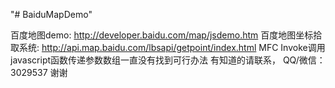 "# BaiduMapDemo" 

百度地图demo: http://developer.baidu.com/map/jsdemo.htm
百度地图坐标拾取系统: http://api.map.baidu.com/lbsapi/getpoint/index.html
MFC Invoke调用javascript函数传递参数数组一直没有找到可行办法
有知道的请联系，
QQ/微信：3029537
谢谢